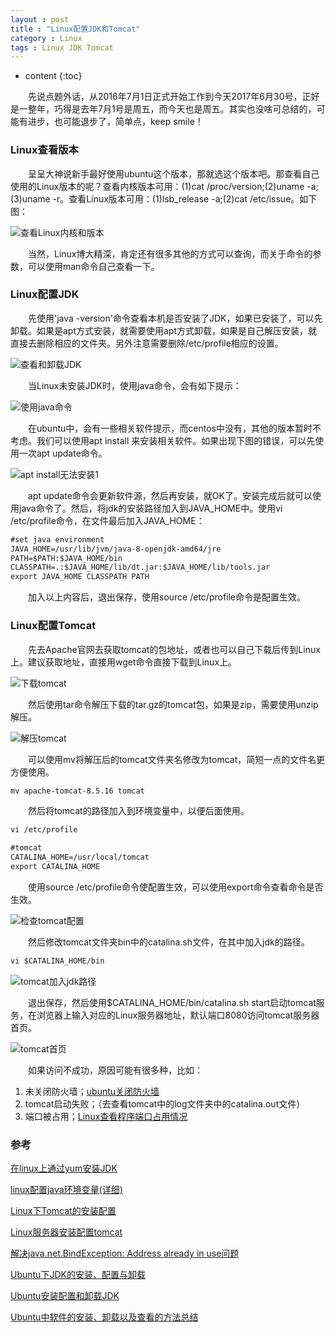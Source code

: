 ```yaml
---
layout : post
title : "Linux配置JDK和Tomcat"
category : Linux
tags : Linux JDK Tomcat
---
```


* content
{:toc}


　　先说点题外话，从2016年7月1日正式开始工作到今天2017年6月30号，正好是一整年，巧得是去年7月1号是周五，而今天也是周五。其实也没啥可总结的，可能有进步，也可能退步了，简单点，keep smile！





### Linux查看版本

　　呈呈大神说新手最好使用ubuntu这个版本，那就选这个版本吧。那查看自己使用的Linux版本的呢？查看内核版本可用：(1)cat /proc/version;(2)uname -a;(3)uname -r。查看Linux版本可用：(1)lsb_release -a;(2)cat /etc/issue。如下图：

![查看Linux内核和版本]()

　　当然，Linux博大精深，肯定还有很多其他的方式可以查询，而关于命令的参数，可以使用man命令自己查看一下。

### Linux配置JDK

　　先使用'java -version'命令查看本机是否安装了JDK，如果已安装了，可以先卸载。如果是apt方式安装，就需要使用apt方式卸载，如果是自己解压安装，就直接去删除相应的文件夹。另外注意需要删除/etc/profile相应的设置。

![查看和卸载JDK]()

　　当Linux未安装JDK时，使用java命令，会有如下提示：

![使用java命令]()

　　在ubuntu中，会有一些相关软件提示，而centos中没有，其他的版本暂时不考虑。我们可以使用apt install <software package>来安装相关软件。如果出现下图的错误，可以先使用一次apt update命令。

![apt install无法安装1]()

　　apt update命令会更新软件源，然后再安装，就OK了。安装完成后就可以使用java命令了。然后，将jdk的安装路径加入到JAVA_HOME中。使用vi /etc/profile命令，在文件最后加入JAVA_HOME：

```txt
#set java environment
JAVA_HOME=/usr/lib/jvm/java-8-openjdk-amd64/jre
PATH=$PATH:$JAVA_HOME/bin
CLASSPATH=.:$JAVA_HOME/lib/dt.jar:$JAVA_HOME/lib/tools.jar
export JAVA_HOME CLASSPATH PATH
```

　　加入以上内容后，退出保存，使用source /etc/profile命令是配置生效。

### Linux配置Tomcat

　　先去Apache官网去获取tomcat的包地址，或者也可以自己下载后传到Linux上。建议获取地址，直接用wget命令直接下载到Linux上。

![下载tomcat]()

　　然后使用tar命令解压下载的tar.gz的tomcat包，如果是zip，需要使用unzip解压。

![解压tomcat]()

　　可以使用mv将解压后的tomcat文件夹名修改为tomcat，简短一点的文件名更方便使用。

```txt
mv apache-tomcat-8.5.16 tomcat
```

　　然后将tomcat的路径加入到环境变量中，以便后面使用。

```txt
vi /etc/profile

#tomcat
CATALINA_HOME=/usr/local/tomcat
export CATALINA_HOME
```

　　使用source /etc/profile命令使配置生效，可以使用export命令查看命令是否生效。

![检查tomcat配置]()

　　然后修改tomcat文件夹bin中的catalina.sh文件，在其中加入jdk的路径。
```txt
vi $CATALINA_HOME/bin
```

![tomcat加入jdk路径]()

　　退出保存，然后使用$CATALINA_HOME/bin/catalina.sh start启动tomcat服务，在浏览器上输入对应的Linux服务器地址，默认端口8080访问tomcat服务器首页。

![tomcat首页]()

　　如果访问不成功，原因可能有很多种，比如：
1. 未关闭防火墙；[ubuntu关闭防火墙](http://www.jianshu.com/p/a1a4455ff8fd)
2. tomcat启动失败；（去查看tomcat中的log文件夹中的catalina.out文件）
3. 端口被占用；[Linux查看程序端口占用情况](http://www.cnblogs.com/benio/archive/2010/09/15/1826728.html)

### 参考

[在linux上通过yum安装JDK](https://my.oschina.net/andyfeng/blog/601291)

[linux配置java环境变量(详细)](http://www.cnblogs.com/samcn/archive/2011/03/16/1986248.html)

[Linux下Tomcat的安装配置](http://blog.csdn.net/zhuying_linux/article/details/6583096)

[Linux服务器安装配置tomcat](http://www.jianshu.com/p/b71296e8b9a7)

[解决java.net.BindException: Address already in use问题](http://www.programgo.com/article/68533223626/)

[Ubuntu下JDK的安装、配置与卸载](http://blog.csdn.net/wenqisun/article/details/7422875)

[Ubuntu安装配置和卸载JDK](http://zyjustin9.iteye.com/blog/2176556)

[Ubuntu中软件的安装、卸载以及查看的方法总结](http://www.jianshu.com/p/03035ff6bb80)